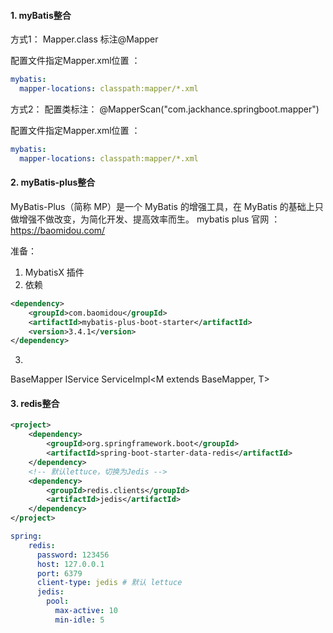 #### 1. myBatis整合

方式1：
Mapper.class 标注@Mapper

配置文件指定Mapper.xml位置 ： 
```yaml
mybatis:
  mapper-locations: classpath:mapper/*.xml
```

方式2：
配置类标注： @MapperScan("com.jackhance.springboot.mapper")

配置文件指定Mapper.xml位置 ：
```yaml
mybatis:
  mapper-locations: classpath:mapper/*.xml
```

#### 2. myBatis-plus整合
MyBatis-Plus（简称 MP）是一个 MyBatis 的增强工具，在 MyBatis 的基础上只做增强不做改变，为简化开发、提高效率而生。
mybatis plus 官网 ： https://baomidou.com/

准备：
1. MybatisX 插件
2. 依赖
```xml
<dependency>
    <groupId>com.baomidou</groupId>
    <artifactId>mybatis-plus-boot-starter</artifactId>
    <version>3.4.1</version>
</dependency>
```
3. 
BaseMapper<T>
IService<T>
ServiceImpl<M extends BaseMapper<T>, T>

#### 3. redis整合
```xml
<project>
    <dependency>
        <groupId>org.springframework.boot</groupId>
        <artifactId>spring-boot-starter-data-redis</artifactId>
    </dependency>
    <!-- 默认lettuce，切换为Jedis -->
    <dependency>
        <groupId>redis.clients</groupId>
        <artifactId>jedis</artifactId>
    </dependency>
</project>
```

```yaml
spring:
    redis:
      password: 123456
      host: 127.0.0.1
      port: 6379
      client-type: jedis # 默认 lettuce
      jedis:
        pool:
          max-active: 10
          min-idle: 5
```


